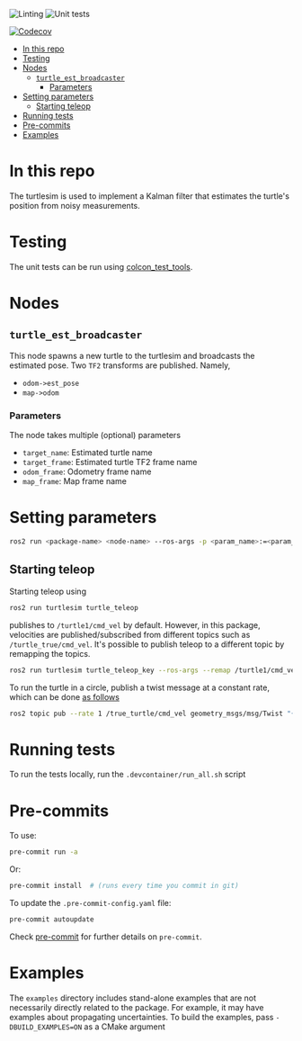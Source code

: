 ![Linting](https://github.com/aalbaali/turtle_nav_cpp/actions/workflows/lint.yml/badge.svg)
![Unit tests](https://github.com/aalbaali/turtle_nav_cpp/actions/workflows/tests.yml/badge.svg)

[![Codecov](https://codecov.io/gh/aalbaali/turtle_nav_cpp/branch/devel/graph/badge.svg?token=ENILSW0ES2)](https://codecov.io/gh/aalbaali/turtle_nav_cpp)

- [In this repo](#in-this-repo)
- [Testing](#testing)
- [Nodes](#nodes)
  - [`turtle_est_broadcaster`](#turtle_est_broadcaster)
    - [Parameters](#parameters)
- [Setting parameters](#setting-parameters)
  - [Starting teleop](#starting-teleop)
- [Running tests](#running-tests)
- [Pre-commits](#pre-commits)
- [Examples](#examples)

# In this repo
The turtlesim is used to implement a Kalman filter that estimates the turtle's position from noisy measurements.

# Testing
The unit tests can be run using [colcon_test_tools](https://github.com/aalbaali/colcon_test_tools).

# Nodes
## `turtle_est_broadcaster`
This node spawns a new turtle to the turtlesim and broadcasts the estimated pose.
Two `TF2` transforms are published.
Namely,
- `odom->est_pose`
- `map->odom`

### Parameters
The node takes multiple (optional) parameters
- `target_name`: Estimated turtle name
- `target_frame`: Estimated turtle TF2 frame name
- `odom_frame`: Odometry frame name
- `map_frame`: Map frame name

# Setting parameters
```bash
ros2 run <package-name> <node-name> --ros-args -p <param_name>:=<param_value>
```

## Starting teleop
Starting teleop using
```bash
ros2 run turtlesim turtle_teleop
```
publishes to `/turtle1/cmd_vel` by default.
However, in this package, velocities are published/subscribed from different topics such as `/turtle_true/cmd_vel`.
It's possible to publish teleop to a different topic by remapping the topics.
```bash
ros2 run turtlesim turtle_teleop_key --ros-args --remap /turtle1/cmd_vel:=/true_turtle/cmd_vel
```
To run the turtle in a circle, publish a twist message at a constant rate, which can be done [as follows](https://docs.ros.org/en/foxy/Tutorials/Topics/Understanding-ROS2-Topics.html#:~:text=So%2C%20to%20get%20the%20turtle%20to%20keep%20moving%2C%20you%20can%20run%3A)
```bash
ros2 topic pub --rate 1 /true_turtle/cmd_vel geometry_msgs/msg/Twist "{linear: {x: 2.0, y: 0.0, z: 0.0}, angular: {x: 0.0, y: 0.0, z: 1.8}}"
```

# Running tests
To run the tests locally, run the `.devcontainer/run_all.sh` script

# Pre-commits
To use:
```bash
pre-commit run -a
```
Or:
```bash
pre-commit install  # (runs every time you commit in git)
```
To update the `.pre-commit-config.yaml` file:
```bash
pre-commit autoupdate
```
Check [pre-commit](https://pre-commit.com/) for further details on `pre-commit`.

# Examples
The `examples` directory includes stand-alone examples that are not necessarily directly related to the package.
For example, it may have examples about propagating uncertainties.
To build the examples, pass `-DBUILD_EXAMPLES=ON` as a CMake argument
